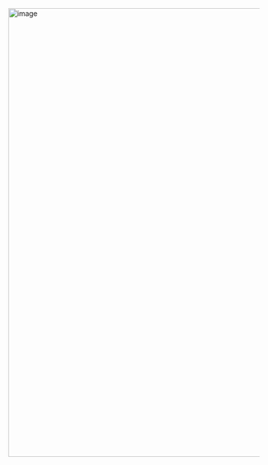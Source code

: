 <img width="1440" height="900" alt="image" src="https://github.com/user-attachments/assets/a773f0a3-324f-41d6-a72e-8d2a8f80d2fa" />

